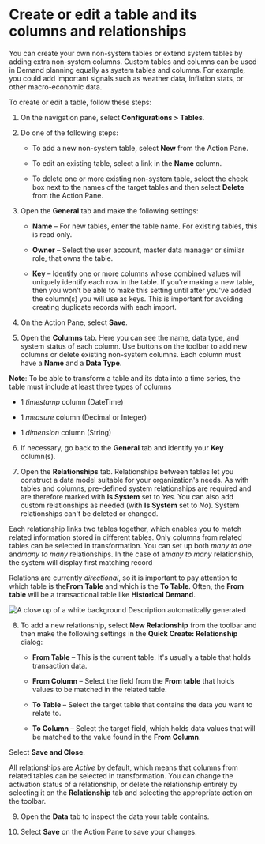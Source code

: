 ﻿# Create or edit a table and its columns and relationships

You can create your own non-system tables or extend system tables by adding extra non-system columns. Custom tables and columns can be used in Demand planning equally as system tables and columns. For example, you could add important signals such as weather data, inflation stats, or other macro-economic data.

To create or edit a table, follow these steps:

1.  On the navigation pane, select **Configurations &gt; Tables**.

2.  Do one of the following steps:

    -   To add a new non-system table, select **New** from the Action Pane.

    -   To edit an existing table, select a link in the **Name** column.

    -   To delete one or more existing non-system table, select the check box next to the names of the target tables and then select **Delete** from the Action Pane.

3.  Open the **General** tab and make the following settings:

    - **Name** – For new tables, enter the table name. For existing tables, this is read only.

    - **Owner** – Select the user account, master data manager or similar role, that owns the table.

    - **Key** – Identify one or more columns whose combined values will uniquely identify each row in the table. If you're making a new table, then you won't be able to make this setting until after you've added the column(s) you will use as keys. This is important for avoiding creating duplicate records with each import.

4.  On the Action Pane, select **Save**.

5.  Open the **Columns** tab. Here you can see the name, data type, and system status of each column. Use buttons on the toolbar to add new columns or delete existing non-system columns. Each column must have a **Name** and a **Data Type**.

**Note**: To be able to transform a table and its data into a time series, the table must include at least three types of columns

-   1 *timestamp* column (DateTime)

-   1 *measure* column (Decimal or Integer)

-   1 *dimension* column (String)

6.  If necessary, go back to the **General** tab and identify your **Key** column(s).

7.  Open the **Relationships** tab. Relationships between tables let you construct a data model suitable for your organization's needs. As with tables and columns, pre-defined system relationships are required and are therefore marked with **Is System** set to *Yes*. You can also add custom relationships as needed (with **Is System** set to *No*). System relationships can't be deleted or changed.

Each relationship links two tables together, which enables you to match related information stored in different tables. Only columns from related tables can be selected in transformation. You can set up both *many to one* and*many to many* relationships. In the case of a*many to many* relationship, the system will display first matching record

Relations are currently *directional*, so it is important to pay attention to which table is the**From Table** and which is the **To Table**. Often, the **From table** will be a transactional table like **Historical Demand**.

![A close up of a white background Description automatically generated](media/image5.png)

8.  To add a new relationship, select **New Relationship** from the toolbar and then make the following settings in the **Quick Create: Relationship** dialog:

    - **From Table** – This is the current table. It's usually a table that holds transaction data.

    - **From Column** – Select the field from the **From table** that holds values to be matched in the related table.

    - **To Table** – Select the target table that contains the data you want to relate to.

    - **To Column** – Select the target field, which holds data values that will be matched to the value found in the **From Column**.

Select **Save and Close**.

All relationships are *Active* by default, which means that columns from related tables can be selected in transformation. You can change the activation status of a relationship, or delete the relationship entirely by selecting it on the **Relationship** tab and selecting the appropriate action on the toolbar.

9.  Open the **Data** tab to inspect the data your table contains.

10. Select **Save** on the Action Pane to save your changes.

